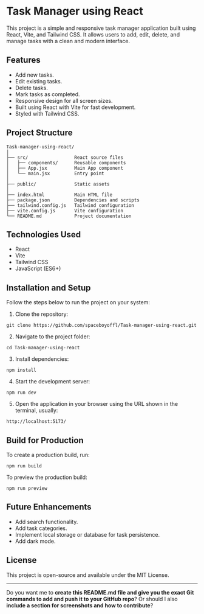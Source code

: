 # Task Manager using React

This project is a simple and responsive task manager application built using React, Vite, and Tailwind CSS. It allows users to add, edit, delete, and manage tasks with a clean and modern interface.

## Features

* Add new tasks.
* Edit existing tasks.
* Delete tasks.
* Mark tasks as completed.
* Responsive design for all screen sizes.
* Built using React with Vite for fast development.
* Styled with Tailwind CSS.

## Project Structure

```
Task-manager-using-react/
│
├── src/                 React source files
│   ├── components/      Reusable components
│   ├── App.jsx          Main App component
│   └── main.jsx         Entry point
│
├── public/              Static assets
│
├── index.html           Main HTML file
├── package.json         Dependencies and scripts
├── tailwind.config.js   Tailwind configuration
├── vite.config.js       Vite configuration
└── README.md            Project documentation
```

## Technologies Used

* React
* Vite
* Tailwind CSS
* JavaScript (ES6+)

## Installation and Setup

Follow the steps below to run the project on your system:

1. Clone the repository:

```
git clone https://github.com/spaceboyoffl/Task-manager-using-react.git
```

2. Navigate to the project folder:

```
cd Task-manager-using-react
```

3. Install dependencies:

```
npm install
```

4. Start the development server:

```
npm run dev
```

5. Open the application in your browser using the URL shown in the terminal, usually:

```
http://localhost:5173/
```

## Build for Production

To create a production build, run:

```
npm run build
```

To preview the production build:

```
npm run preview
```

## Future Enhancements

* Add search functionality.
* Add task categories.
* Implement local storage or database for task persistence.
* Add dark mode.

## License

This project is open-source and available under the MIT License.

---

Do you want me to **create this README.md file and give you the exact Git commands to add and push it to your GitHub repo**? Or should I also **include a section for screenshots and how to contribute**?
